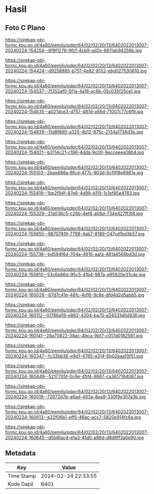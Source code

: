 # Hasil

## Foto C Plano

https://sirekap-obj-formc.kpu.go.id/4a60/pemilu/pdpr/64/02/02/20/13/6402022013007-20240224-154254--8f9f1278-9fcf-4cb9-ad2e-6611ab94258b.jpg

https://sirekap-obj-formc.kpu.go.id/4a60/pemilu/pdpr/64/02/02/20/13/6402022013007-20240224-154424--d9258885-b751-4e82-8152-ebd027030610.jpg

https://sirekap-obj-formc.kpu.go.id/4a60/pemilu/pdpr/64/02/02/20/13/6402022013007-20240224-154537--7f352af0-5f1a-4a18-ac6b-05c035f25ce1.jpg

https://sirekap-obj-formc.kpu.go.id/4a60/pemilu/pdpr/64/02/02/20/13/6402022013007-20240224-154635--a021dce3-d757-481d-a56d-71007c77c6f9.jpg

https://sirekap-obj-formc.kpu.go.id/4a60/pemilu/pdpr/64/02/02/20/13/6402022013007-20240224-154839--11d8f890-a325-4b12-875c-2134a1738d3b.jpg

https://sirekap-obj-formc.kpu.go.id/4a60/pemilu/pdpr/64/02/02/20/13/6402022013007-20240224-154921--b3114c21-c196-4dda-9c00-9ecceeea08b4.jpg

https://sirekap-obj-formc.kpu.go.id/4a60/pemilu/pdpr/64/02/02/20/13/6402022013007-20240224-155103--2bee686a-8fcd-477c-903d-5cf918e6981e.jpg

https://sirekap-obj-formc.kpu.go.id/4a60/pemilu/pdpr/64/02/02/20/13/6402022013007-20240224-155419--1be2f94f-87e6-4d99-b115-1c1ef95e4783.jpg

https://sirekap-obj-formc.kpu.go.id/4a60/pemilu/pdpr/64/02/02/20/13/6402022013007-20240224-155329--21a036c5-c26b-4ef4-a06d-734e427ff3f4.jpg

https://sirekap-obj-formc.kpu.go.id/4a60/pemilu/pdpr/64/02/02/20/13/6402022013007-20240224-155655--98707819-7798-4ab7-8189-047cd1bd3b57.jpg

https://sirekap-obj-formc.kpu.go.id/4a60/pemilu/pdpr/64/02/02/20/13/6402022013007-20240224-155736--bd594f6d-704a-4916-aafa-481a4568bd3d.jpg

https://sirekap-obj-formc.kpu.go.id/4a60/pemilu/pdpr/64/02/02/20/13/6402022013007-20240224-155810--53c6e86d-95c5-41b4-987a-a95920e31cde.jpg

https://sirekap-obj-formc.kpu.go.id/4a60/pemilu/pdpr/64/02/02/20/13/6402022013007-20240224-160028--67d7c41e-46fc-4d16-9c8e-dfd4d2d5abb5.jpg

https://sirekap-obj-formc.kpu.go.id/4a60/pemilu/pdpr/64/02/02/20/13/6402022013007-20240224-160112--01766d19-e862-4304-ba70-a24531d0d936.jpg

https://sirekap-obj-formc.kpu.go.id/4a60/pemilu/pdpr/64/02/02/20/13/6402022013007-20240224-160141--28a70822-38ac-4bca-9bf7-c017d0182581.jpg

https://sirekap-obj-formc.kpu.go.id/4a60/pemilu/pdpr/64/02/02/20/13/6402022013007-20240224-160347--fc33bb36-e9d1-4765-a314-6b02eaa10f51.jpg

https://sirekap-obj-formc.kpu.go.id/4a60/pemilu/pdpr/64/02/02/20/13/6402022013007-20240224-160449--5217705f-0c6e-45f4-9887-ca3617194087.jpg

https://sirekap-obj-formc.kpu.go.id/4a60/pemilu/pdpr/64/02/02/20/13/6402022013007-20240224-160519--72072d7b-a6ad-493a-8ea9-330f9e357a3b.jpg

https://sirekap-obj-formc.kpu.go.id/4a60/pemilu/pdpr/64/02/02/20/13/6402022013007-20240224-160613--e22f06b1-eff5-46ac-acc7-5820e914fc6a.jpg

https://sirekap-obj-formc.kpu.go.id/4a60/pemilu/pdpr/64/02/02/20/13/6402022013007-20240224-160645--d5b8fac4-e1a3-41d0-a88d-d8d6ff3a0e90.jpg


## Metadata

| Key        | Value               |
| ---------- | ------------------- |
| Time Stamp | 2024-02-24 22:33:55 |
| Kode Dapil | 6401                |



